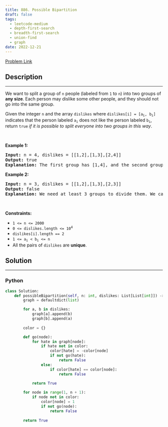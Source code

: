 ```yaml
---
title: 886. Possible Bipartition
draft: false
tags: 
  - leetcode-medium
  - depth-first-search
  - breadth-first-search
  - union-find
  - graph
date: 2022-12-21
---
```


[Problem Link](https://leetcode.com/problems/possible-bipartition/)

## Description

---
<p>We want to split a group of <code>n</code> people (labeled from <code>1</code> to <code>n</code>) into two groups of <strong>any size</strong>. Each person may dislike some other people, and they should not go into the same group.</p>

<p>Given the integer <code>n</code> and the array <code>dislikes</code> where <code>dislikes[i] = [a<sub>i</sub>, b<sub>i</sub>]</code> indicates that the person labeled <code>a<sub>i</sub></code> does not like the person labeled <code>b<sub>i</sub></code>, return <code>true</code> <em>if it is possible to split everyone into two groups in this way</em>.</p>

<p>&nbsp;</p>
<p><strong class="example">Example 1:</strong></p>

<pre>
<strong>Input:</strong> n = 4, dislikes = [[1,2],[1,3],[2,4]]
<strong>Output:</strong> true
<strong>Explanation:</strong> The first group has [1,4], and the second group has [2,3].
</pre>

<p><strong class="example">Example 2:</strong></p>

<pre>
<strong>Input:</strong> n = 3, dislikes = [[1,2],[1,3],[2,3]]
<strong>Output:</strong> false
<strong>Explanation:</strong> We need at least 3 groups to divide them. We cannot put them in two groups.
</pre>

<p>&nbsp;</p>
<p><strong>Constraints:</strong></p>

<ul>
	<li><code>1 &lt;= n &lt;= 2000</code></li>
	<li><code>0 &lt;= dislikes.length &lt;= 10<sup>4</sup></code></li>
	<li><code>dislikes[i].length == 2</code></li>
	<li><code>1 &lt;= a<sub>i</sub> &lt; b<sub>i</sub> &lt;= n</code></li>
	<li>All the pairs of <code>dislikes</code> are <strong>unique</strong>.</li>
</ul>


## Solution

---
### Python
``` py title='possible-bipartition'
class Solution:
    def possibleBipartition(self, n: int, dislikes: List[List[int]]) -> bool:
        graph = defaultdict(list)

        for a, b in dislikes:
            graph[a].append(b)
            graph[b].append(a)
        
        color = {}

        def go(node):
            for hate in graph[node]:
                if hate not in color:
                    color[hate] = -color[node]
                    if not go(hate):
                        return False
                else:
                    if color[hate] == color[node]:
                        return False
            
            return True

        for node in range(1, n + 1):
            if node not in color:
                color[node] = 1
                if not go(node):
                    return False
        
        return True
        

```

